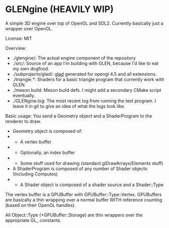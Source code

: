 # GLENgine (HEAVILY WIP)
A simple 3D engine over top of OpenGL and SDL2. Currently basically just a wrapper over OpenGL. 

License: MIT


Overview:
* ./glengine/: The actual engine component of the repository
* ./src/: Source of an app I'm building with GLEN, because I'd like to eat my own dogfood.
* ./subprojects/glad/: [glad](https://github.com/Dav1dde/glad) generated for opengl 4.5 and all extensions.
* ./triangle.\*: Shaders for a basic triangle program that currently work with GLEN.
* ./meson.build: Meson build defs. I might add a secondary CMake script eventually.
* ./GLENgine.log: The most recent log from running the test program. I leave it in git to give an idea of what the logs look like.

Basic usage: You send a Geometry object and a ShaderProgram to the renderer to draw.
* Geometry object is composed of:
* * A vertex buffer
* * Optionally, an index buffer
* * Some stuff used for drawing (standard glDrawArrays/Elements stuff)
* A ShaderProgram is composed of any number of Shader objects (Including Computes)
* * A Shader object is composed of a shader source and a Shader::Type

The vertex buffer is a GPUBuffer with GPUBuffer::Type::Vertex.
GPUBuffers are basically a thin wrapping over a normal buffer WITH reference counting (based on their OpenGL handles).


All Object::Type (+GPUBuffer::Storage) are thin wrappers over the appropriate GL_ constants.
